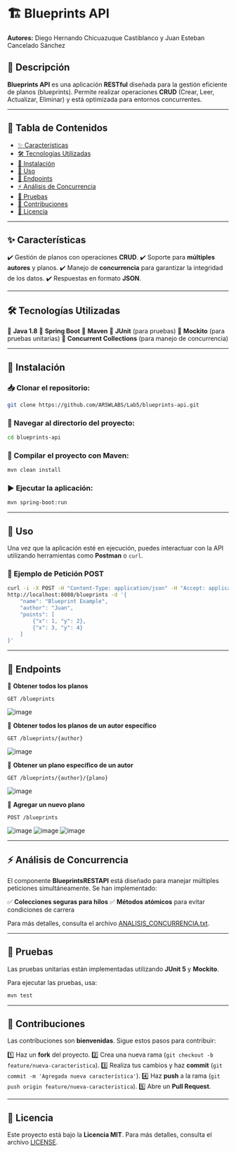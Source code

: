 # 🏗️ Blueprints API

**Autores:** Diego Hernando Chicuazuque Castiblanco y Juan Esteban Cancelado Sánchez

## 📌 Descripción

**Blueprints API** es una aplicación **RESTful** diseñada para la gestión eficiente de planos (blueprints). Permite realizar operaciones **CRUD** (Crear, Leer, Actualizar, Eliminar) y está optimizada para entornos concurrentes.

---

## 📖 Tabla de Contenidos

- [✨ Características](#-características)
- [🛠️ Tecnologías Utilizadas](#-tecnologías-utilizadas)
- [🚀 Instalación](#-instalación)
- [📌 Uso](#-uso)
- [🔗 Endpoints](#-endpoints)
- [⚡ Análisis de Concurrencia](#-análisis-de-concurrencia)
- [🧪 Pruebas](#-pruebas)
- [🤝 Contribuciones](#-contribuciones)
- [📜 Licencia](#-licencia)

---

## ✨ Características

✔️ Gestión de planos con operaciones **CRUD**.
✔️ Soporte para **múltiples autores** y planos.
✔️ Manejo de **concurrencia** para garantizar la integridad de los datos.
✔️ Respuestas en formato **JSON**.

---

## 🛠️ Tecnologías Utilizadas

🔹 **Java 1.8**
🔹 **Spring Boot**
🔹 **Maven**
🔹 **JUnit** (para pruebas)
🔹 **Mockito** (para pruebas unitarias)
🔹 **Concurrent Collections** (para manejo de concurrencia)

---

## 🚀 Instalación

### 📥 Clonar el repositorio:
```bash
git clone https://github.com/ARSWLABS/Lab5/blueprints-api.git
```

### 📂 Navegar al directorio del proyecto:
```bash
cd blueprints-api
```

### 🔧 Compilar el proyecto con Maven:
```bash
mvn clean install
```

### ▶️ Ejecutar la aplicación:
```bash
mvn spring-boot:run
```

---

## 📌 Uso

Una vez que la aplicación esté en ejecución, puedes interactuar con la API utilizando herramientas como **Postman** o `curl`.

### 📍 Ejemplo de Petición **POST**
```bash
curl -i -X POST -H "Content-Type: application/json" -H "Accept: application/json" \
http://localhost:8080/blueprints -d '{
    "name": "Blueprint Example",
    "author": "Juan",
    "points": [
        {"x": 1, "y": 2},
        {"x": 3, "y": 4}
    ]
}'
```

---

## 🔗 Endpoints

📍 **Obtener todos los planos**
```
GET /blueprints
```
![image](https://github.com/user-attachments/assets/ccc1f1f2-24ef-4994-a30e-8e668e3ec591)

📍 **Obtener todos los planos de un autor específico**
```
GET /blueprints/{author}
```
![image](https://github.com/user-attachments/assets/9d2bd076-fa09-473d-a3f5-d9eecfd9151e)

📍 **Obtener un plano específico de un autor**
```
GET /blueprints/{author}/{plano}
```
![image](https://github.com/user-attachments/assets/2744df5b-bf1d-42d1-bfc6-e07bbbe7eb4a)

📍 **Agregar un nuevo plano**
```
POST /blueprints
```
![image](https://github.com/user-attachments/assets/86a205a2-5d5c-4c8d-bd54-9f0144402fc2)
![image](https://github.com/user-attachments/assets/17260818-74d6-443d-9690-fa428b55f8e7)
![image](https://github.com/user-attachments/assets/1f5e31e4-ead7-40d6-8647-b190b32cfcc9)

---

## ⚡ Análisis de Concurrencia

El componente **BlueprintsRESTAPI** está diseñado para manejar múltiples peticiones simultáneamente. Se han implementado:

✅ **Colecciones seguras para hilos**
✅ **Métodos atómicos** para evitar condiciones de carrera

Para más detalles, consulta el archivo [ANALISIS_CONCURRENCIA.txt](ANALISIS_CONCURRENCIA.txt).

---

## 🧪 Pruebas

Las pruebas unitarias están implementadas utilizando **JUnit 5** y **Mockito**.

Para ejecutar las pruebas, usa:
```bash
mvn test
```

---

## 🤝 Contribuciones

Las contribuciones son **bienvenidas**. Sigue estos pasos para contribuir:

1️⃣ Haz un **fork** del proyecto.
2️⃣ Crea una nueva rama (`git checkout -b feature/nueva-caracteristica`).
3️⃣ Realiza tus cambios y haz **commit** (`git commit -m 'Agregada nueva característica'`).
4️⃣ Haz **push** a la rama (`git push origin feature/nueva-caracteristica`).
5️⃣ Abre un **Pull Request**.

---

## 📜 Licencia

Este proyecto está bajo la **Licencia MIT**. Para más detalles, consulta el archivo [LICENSE](LICENSE).

